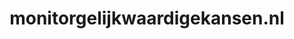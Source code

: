 ---
layout: post
title:  "monitorgelijkwaardigekansen.nl"
internal_url:  "/dutchgov/monitorgelijkwaardigekansen.nl.html"
categories: dutchgov
---